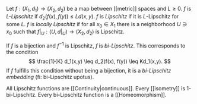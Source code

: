 Let $f : (X_1, d_1) \rightarrow (X_2, d_2)$ be a map between [[metric]] spaces and $L \geq 0$.
$f$ is _$L$-Lipschitz_ if $d_2(f(x), f(y)) \leq Ld(x, y)$.
$f$ is _Lipschitz_ if it is $L$-Lipschitz for some $L$.
$f$ is _locally Lipschitz_ if for all $x_0 \in X_1$
there is a neighborhood $U \ni x_0$ such that
$f|_U : (U, d|_U) \rightarrow (X_2, d_2)$ is Lipschitz.

If $f$ is a bijection and $f^{-1}$ is Lipschitz, $f$ is _bi-Lipschitz_.
This corresponds to the condition
$$
\frac{1}{K} d_1(x,y) \leq d_2(f(x), f(y)) \leq Kd_1(x,y).
$$
If $f$ fulfills this condition without being a bijection,
it is a _bi-Lipschitz embedding_ (fi: bi-Lipschitz upotus).

All Lipschitz functions are [[Continuity|continuous]].
Every [[isometry]] is 1-bi-Lipschitz.
Every bi-Lipschitz function is a [[Homeomorphism]].